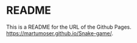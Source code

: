 # README

This is a README for the URL of the Github Pages.
https://martumoser.github.io/Snake-game/.